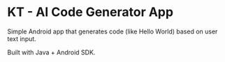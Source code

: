 # KT - AI Code Generator App

Simple Android app that generates code (like Hello World) based on user text input.

Built with Java + Android SDK.
